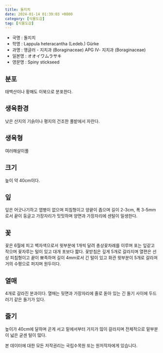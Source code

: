 ```yaml
---
title: 돌지치
date: 2024-01-14 01:39:03 +0800
category: [식물도감]
tag: [식물도감]
---
```




- 국명 : 돌지치
- 학명 : Lappula heteracantha (Ledeb.) Gürke
- 과명 : 앵글러 - 지치과 (Boraginaceae) APG Ⅳ- 지치과 (Boraginaceae)
- 일본명 : オオイワムラサキ
- 영문명 : Spiny stickseed


## 분포
태백산이나 황해도 이북으로 분포한다.
## 생육환경
낮은 산지의 기슭이나 평지의 건조한 풀밭에서 자란다.
## 생육형
여러해살이풀
## 크기
높이 약 40cm이다.
## 잎
잎은 어긋나기하고 엽병이 없으며 피침형이고 양끝이 좁으며 길이 2-3cm, 폭 3-5mm로서 끝이 둥글고 가장자리가 밋밋하며 양면과 가장자리에 센털이 밀생한다.
## 꽃
꽃은 6월에 피고 벽자색으로서 윗부분에 1개씩 달려 총상꽃차례를 이루며 포는 잎같고 작으며 꽃자루는 털이 있고 대개 포보다 짧다. 꽃받침은 깊게 5개로 갈라지며 열편은 선상 피침형이고 끝이 뾰족하며 길이 4mm로서 긴 털이 있고 화관 윗부분이 5개로 갈라져 거의 수평으로 퍼지며 원두이다.
## 열매
4개로 갈라진 분과이다. 열매는 뒷면과 가장자리에 줄로 돋아 있는 긴 돌기 사이에 두드러기 같은 돌기가 있다.
## 줄기
높이가 40cm에 달하며 곧게 서고 밑에서부터 가지가 많이 갈라지며 전체적으로 밑부분이 넓은 굳센 털이 많다.






본 데이터에 대한 모든 저작권리는 국립수목원 또는 원저작자에게 있습니다.
